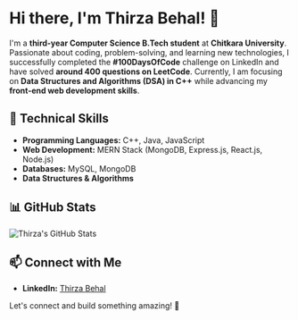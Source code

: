 # Hi there, I'm Thirza Behal! 👋

I'm a **third-year Computer Science B.Tech student** at **Chitkara University**. Passionate about coding, problem-solving, and learning new technologies, I successfully completed the **#100DaysOfCode** challenge on LinkedIn and have solved **around 400 questions on LeetCode**. Currently, I am focusing on **Data Structures and Algorithms (DSA) in C++** while advancing my **front-end web development skills**.

## 🚀 Technical Skills
- **Programming Languages:** C++, Java, JavaScript
- **Web Development:** MERN Stack (MongoDB, Express.js, React.js, Node.js)
- **Databases:** MySQL, MongoDB
- **Data Structures & Algorithms**

## 📊 GitHub Stats
![Thirza's GitHub Stats](https://github-readme-stats.vercel.app/api?username=Thirza-12&show_icons=true&theme=tokyonight)

## 📫 Connect with Me
- **LinkedIn:** [Thirza Behal](https://www.linkedin.com/in/thirza12/)

Let's connect and build something amazing! 🚀
